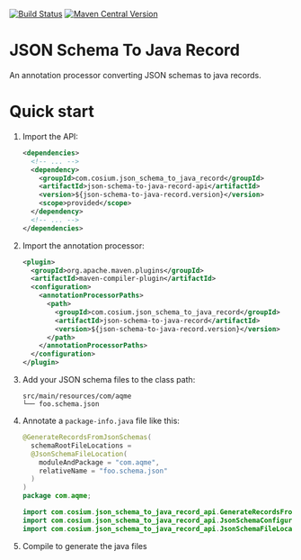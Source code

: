 [![Build Status](https://github.com/Cosium/json-schema-to-java-record/actions/workflows/ci.yml/badge.svg)](https://github.com/Cosium/json-schema-to-java-record/actions/workflows/ci.yml)
[![Maven Central Version](https://img.shields.io/maven-central/v/com.cosium.json_schema_to_java_record/json-schema-to-java-record)](https://central.sonatype.com/artifact/com.cosium.json_schema_to_java_record/json-schema-to-java-record)

# JSON Schema To Java Record

An annotation processor converting JSON schemas to java records.

# Quick start

1. Import the API:
   ```xml
   <dependencies>
     <!-- ... -->
     <dependency>
       <groupId>com.cosium.json_schema_to_java_record</groupId>
       <artifactId>json-schema-to-java-record-api</artifactId>
       <version>${json-schema-to-java-record.version}</version>
       <scope>provided</scope>
     </dependency>
     <!-- ... -->
   </dependencies>
   ```
2. Import the annotation processor:
   ```xml
   <plugin>
     <groupId>org.apache.maven.plugins</groupId>
     <artifactId>maven-compiler-plugin</artifactId>
     <configuration>
       <annotationProcessorPaths>
         <path>
           <groupId>com.cosium.json_schema_to_java_record</groupId>
           <artifactId>json-schema-to-java-record</artifactId>
           <version>${json-schema-to-java-record.version}</version>
         </path>
       </annotationProcessorPaths>
     </configuration>
   </plugin>
   ```
3. Add your JSON schema files to the class path:
   ```
   src/main/resources/com/aqme
   └── foo.schema.json
   ```
4. Annotate a `package-info.java` file like this:
   ```java
   @GenerateRecordsFromJsonSchemas(
     schemaRootFileLocations =
     @JsonSchemaFileLocation(
       moduleAndPackage = "com.aqme",
       relativeName = "foo.schema.json"
     )
   )
   package com.aqme;
   
   import com.cosium.json_schema_to_java_record_api.GenerateRecordsFromJsonSchemas;
   import com.cosium.json_schema_to_java_record_api.JsonSchemaConfiguration;
   import com.cosium.json_schema_to_java_record_api.JsonSchemaFileLocation;
   ```
5. Compile to generate the java files